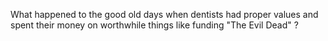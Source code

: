 What happened to the good old days when dentists had proper values and spent their money on worthwhile things like funding "The Evil Dead" ?